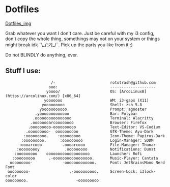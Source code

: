 # Dotfiles
[Dotfiles_img](https://github.com/rototrash/dotfiles/blob/main/assets/dotfiles.png)

Grab whatever you want I don't care. Just be careful with my i3 config, don't copy the whole thing, somethings may not on your system or things might break idk ¯\\_\_(ツ)_\_/¯. Pick up the parts you like from it :)

Do not BLINDLY do anything, ever.

## Stuff I use:

```
                    /-                        rototrash@github.com
                   ooo:                       --------------------
                  yoooo/                      OS: [ArcoLinuxB](https://arcolinux.com/) [x86_64]
                 yooooooo                     WM: i3-gaps (X11)
                yooooooooo                    Shell: zsh 5.8
               yooooooooooo                   Prompt: agnoster
             .yooooooooooooo                  Bar: Polybar
            .oooooooooooooooo                 Terminal: Alacritty
           .oooooooarcoooooooo                Browser: Firefox
          .ooooooooo-oooooooooo               Text-Editor: VS-Codium
         .ooooooooo-  oooooooooo              GTK-Theme: Ayu-Dark
        :ooooooooo.    :ooooooooo             Icon-Theme: Papirus-Dark
       :ooooooooo.      :ooooooooo            Login-Manager: SDDM
      :oooarcooo         .oooarcooo           File-Manager: Thunar
     :ooooooooy           .ooooooooo          Notifications: Dunst
    :ooooooooo    ooooooooooooooooooo         Launcher: Rofi
   :ooooooooo      .-ooooooooooooooooo.       Music-Player: Cantata
  ooooooooo-             -ooooooooooooo.      Font: JetBrainsMono Nerd Font
 ooooooooo-                 .-oooooooooo.     Screen-Lock: i3lock-color
ooooooooo.                     -ooooooooo

```
